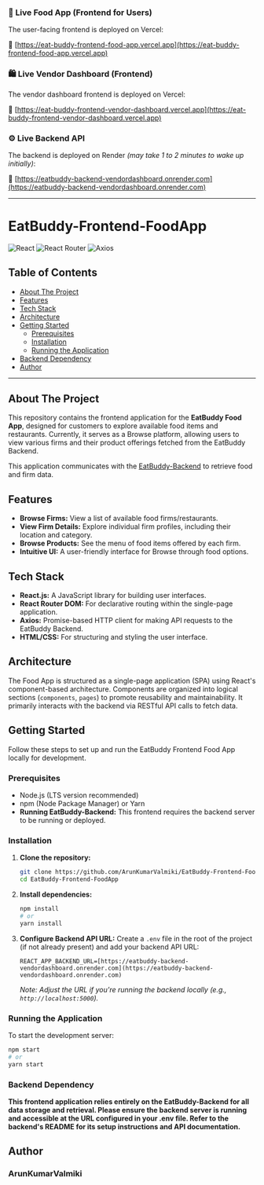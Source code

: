 
### 🧾 Live Food App (Frontend for Users)
The user-facing frontend is deployed on Vercel:

🔗 [https://eat-buddy-frontend-food-app.vercel.app](https://eat-buddy-frontend-food-app.vercel.app)


### 🛍️ Live Vendor Dashboard (Frontend)
The vendor dashboard frontend is deployed on Vercel:

🔗 [https://eat-buddy-frontend-vendor-dashboard.vercel.app](https://eat-buddy-frontend-vendor-dashboard.vercel.app)



### ⚙️ Live Backend API
The backend is deployed on Render *(may take 1 to 2 minutes to wake up initially)*:

🔗 [https://eatbuddy-backend-vendordashboard.onrender.com](https://eatbuddy-backend-vendordashboard.onrender.com) 

---

# EatBuddy-Frontend-FoodApp

![React](https://img.shields.io/badge/React-61DAFB?style=for-the-badge&logo=react&logoColor=black)
![React Router](https://img.shields.io/badge/React_Router-CA4245?style=for-the-badge&logo=react-router&logoColor=white)
![Axios](https://img.shields.io/badge/Axios-5A29E0?style=for-the-badge&logo=axios&logoColor=white)

## Table of Contents

- [About The Project](#about-the-project)
- [Features](#features)
- [Tech Stack](#tech-stack)
- [Architecture](#architecture)
- [Getting Started](#getting-started)
  - [Prerequisites](#prerequisites)
  - [Installation](#installation)
  - [Running the Application](#running-the-application)
- [Backend Dependency](#backend-dependency)
- [Author](#author)

---

## About The Project

This repository contains the frontend application for the **EatBuddy Food App**, designed for customers to explore available food items and restaurants. Currently, it serves as a Browse platform, allowing users to view various firms and their product offerings fetched from the EatBuddy Backend.

This application communicates with the [EatBuddy-Backend](https://github.com/ArunKumarValmiki/EatBuddy-Backend) to retrieve food and firm data.

## Features

* **Browse Firms:** View a list of available food firms/restaurants.
* **View Firm Details:** Explore individual firm profiles, including their location and category.
* **Browse Products:** See the menu of food items offered by each firm.
* **Intuitive UI:** A user-friendly interface for Browse through food options.

## Tech Stack

* **React.js:** A JavaScript library for building user interfaces.
* **React Router DOM:** For declarative routing within the single-page application.
* **Axios:** Promise-based HTTP client for making API requests to the EatBuddy Backend.
* **HTML/CSS:** For structuring and styling the user interface.

## Architecture

The Food App is structured as a single-page application (SPA) using React's component-based architecture. Components are organized into logical sections (`components`, `pages`) to promote reusability and maintainability. It primarily interacts with the backend via RESTful API calls to fetch data.

## Getting Started

Follow these steps to set up and run the EatBuddy Frontend Food App locally for development.

### Prerequisites

* Node.js (LTS version recommended)
* npm (Node Package Manager) or Yarn
* **Running EatBuddy-Backend:** This frontend requires the backend server to be running or deployed.

### Installation

1.  **Clone the repository:**
    ```bash
    git clone https://github.com/ArunKumarValmiki/EatBuddy-Frontend-FoodApp.git
    cd EatBuddy-Frontend-FoodApp
    ```
2.  **Install dependencies:**
    ```bash
    npm install
    # or
    yarn install
    ```
3.  **Configure Backend API URL:**
    Create a `.env` file in the root of the project (if not already present) and add your backend API URL:
    ```env
    REACT_APP_BACKEND_URL=[https://eatbuddy-backend-vendordashboard.onrender.com](https://eatbuddy-backend-vendordashboard.onrender.com)
    ```
    *Note: Adjust the URL if you're running the backend locally (e.g., `http://localhost:5000`).*

### Running the Application

To start the development server:
```bash
npm start
# or
yarn start
```

### Backend Dependency
**This frontend application relies entirely on the EatBuddy-Backend for all data storage and retrieval. Please ensure the backend server is running and accessible at the URL configured in your .env file. Refer to the backend's README for its setup instructions and API documentation.**

## Author
### ArunKumarValmiki

